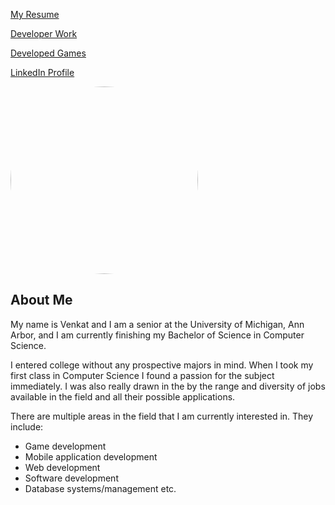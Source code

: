 [My Resume](https://venkatvv.github.io/Venkat_Veerappan_Resume.pdf)


[Developer Work](https://venkatvv.github.io/developer_work)


[Developed Games](https://venkatvv.github.io/developed_games)


[LinkedIn Profile](https://www.linkedin.com/in/venkat-veerappan-065404137)

<img id="overlay_img" src="https://venkatvv.github.io/venkat_edited.jpg" alt="Profile" style="border-radius:50%; height:300px;"/>

## About Me
My name is Venkat and I am a senior at the University of Michigan,
Ann Arbor, and I am currently finishing my Bachelor of Science in Computer Science.

I entered college without any prospective majors in mind. When I took my first class in Computer Science I found a passion for the subject immediately. I was also really drawn in the by the range and diversity of jobs available in the field and all their possible applications.  

There are multiple areas in the field that I am currently interested in. They include:

- Game development
- Mobile application development
- Web development
- Software development
- Database systems/management etc.

<script src="https://ajax.googleapis.com/ajax/libs/jquery/3.1.0/jquery.min.js">
</script>

<script>
window.onload=function(){
	var x = $("#Profile_img").position();
	console.log(x);
	$("#overlay_img").css({top: x.top, left: x.left});
	console.log(x);
};
</script>
